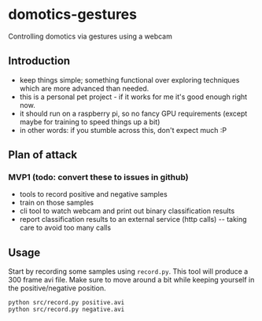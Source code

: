 # domotics-gestures

Controlling domotics via gestures using a webcam

## Introduction

- keep things simple; something functional over exploring techniques which are more advanced than needed.
- this is a personal pet project - if it works for me it's good enough right now.
- it should run on a raspberry pi, so no fancy GPU requirements (except maybe for training to speed things up a bit)
- in other words: if you stumble across this, don't expect much :P

## Plan of attack

### MVP1 (todo: convert these to issues in github)

- tools to record positive and negative samples
- train on those samples
- cli tool to watch webcam and print out binary classification results
- report classification results to an external service (http calls) -- taking care to avoid too many calls

## Usage

Start by recording some samples using `record.py`. This tool will produce a 300 frame avi file. Make sure to move around a bit while keeping yourself in the positive/negative position.

	python src/record.py positive.avi
	python src/record.py negative.avi


